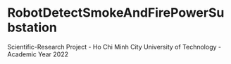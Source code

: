# RobotDetectSmokeAndFirePowerSubstation
Scientific-Research Project - Ho Chi Minh City University of Technology - Academic Year 2022
